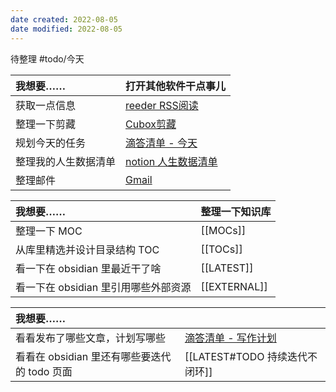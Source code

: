 ```yaml
---
date created: 2022-08-05
date modified: 2022-08-05
---
```

待整理 #todo/今天

| 我想要…… | 打开其他软件干点事儿 |
|:-------------------- |:----------------------------------------------------- |
| 获取一点信息 | [reeder RSS阅读](reeder://) |
| 整理一下剪藏 | [Cubox剪藏](cubox://) |
| 规划今天的任务 | [滴答清单 - 今天](ticktick://v1/show?smartlist=today) |
| 整理我的人生数据清单 | [notion 人生数据清单](notion://) |
| 整理邮件 | [Gmail](gmail://) |

| 我想要…… | 整理一下知识库 |
| :------------------------------------ | :------------ |
| 整理一下 MOC | [[MOCs]] |
| 从库里精选并设计目录结构 TOC | [[TOCs]] |
| 看一下在 obsidian 里最近干了啥 | [[LATEST]] |
| 看一下在 obsidian 里引用哪些外部资源 | [[EXTERNAL]] |

| 我想要…… | |
| :------------------------------------------ | :------------------------------------------------------- |
| 看看发布了哪些文章，计划写哪些 | [滴答清单 - 写作计划](ticktick://v1/show?list=写作笔记) |
| 看看在 obsidian 里还有哪些要迭代的 todo 页面 | [[LATEST#TODO 持续迭代不闭环]] |
